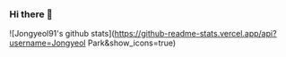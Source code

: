 ### Hi there 👋
![Jongyeol91's github stats](https://github-readme-stats.vercel.app/api?username=Jongyeol Park&show_icons=true)
<!--
**Jongyeol91/Jongyeol91** is a ✨ _special_ ✨ repository because its `README.md` (this file) appears on your GitHub profile.

Here are some ideas to get you started:

- 🔭 I’m currently working on ...
- 🌱 I’m currently learning ...
- 👯 I’m looking to collaborate on ...
- 🤔 I’m looking for help with ...
- 💬 Ask me about ...
- 📫 How to reach me: ...
- 😄 Pronouns: ...
- ⚡ Fun fact: ...
-->
